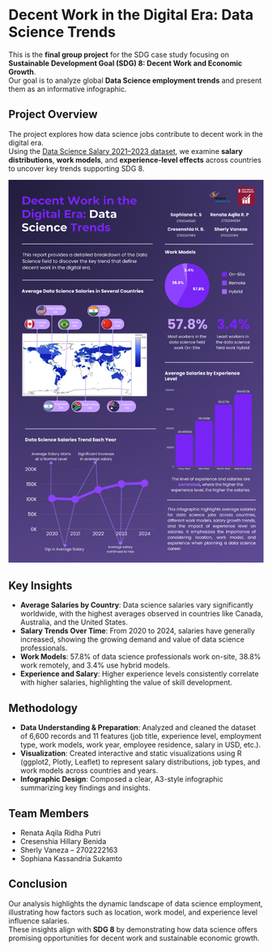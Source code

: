 # Decent Work in the Digital Era: Data Science Trends

This is the **final group project** for the SDG case study focusing on **Sustainable Development Goal (SDG) 8: Decent Work and Economic Growth**.  
Our goal is to analyze global **Data Science employment trends** and present them as an informative infographic.

## Project Overview
The project explores how data science jobs contribute to decent work in the digital era.  
Using the [Data Science Salary 2021–2023 dataset](https://www.kaggle.com/datasets/harishkumardatalab/data-science-salary-2021-to-2023), we examine **salary distributions**, **work models**, and **experience-level effects** across countries to uncover key trends supporting SDG 8.

![Infographic](Infographic.png)

## Key Insights
- **Average Salaries by Country**: Data science salaries vary significantly worldwide, with the highest averages observed in countries like Canada, Australia, and the United States.
- **Salary Trends Over Time**: From 2020 to 2024, salaries have generally increased, showing the growing demand and value of data science professionals.
- **Work Models**: 57.8% of data science professionals work on-site, 38.8% work remotely, and 3.4% use hybrid models.
- **Experience and Salary**: Higher experience levels consistently correlate with higher salaries, highlighting the value of skill development.

## Methodology
- **Data Understanding & Preparation**: Analyzed and cleaned the dataset of 6,600 records and 11 features (job title, experience level, employment type, work models, work year, employee residence, salary in USD, etc.).
- **Visualization**: Created interactive and static visualizations using R (ggplot2, Plotly, Leaflet) to represent salary distributions, job types, and work models across countries and years.
- **Infographic Design**: Composed a clear, A3-style infographic summarizing key findings and insights.

## Team Members
- Renata Aqila Ridha Putri
- Cresenshia Hillary Benida
- Sherly Vaneza – 2702222163
- Sophiana Kassandria Sukamto

## Conclusion
Our analysis highlights the dynamic landscape of data science employment, illustrating how factors such as location, work model, and experience level influence salaries.  
These insights align with **SDG 8** by demonstrating how data science offers promising opportunities for decent work and sustainable economic growth.
